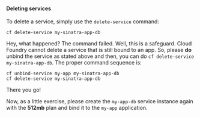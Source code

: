 #### Deleting services

To delete a service, simply use the `delete-service` command:

```
cf delete-service my-sinatra-app-db
```

Hey, what happened? The command failed. Well, this is a safeguard. Cloud Foundry cannot delete a service that is still bound to an app. So, please **do** unbind the service as stated above and then, you can do `cf delete-service my-sinatra-app-db`. The  proper command sequence is:

```exec
cf unbind-service my-app my-sinatra-app-db
cf delete-service my-sinatra-app-db
```

There you go!

Now, as a little exercise, please create the `my-app-db` service instance again with the **512mb** plan and bind it to the `my-app` application.
